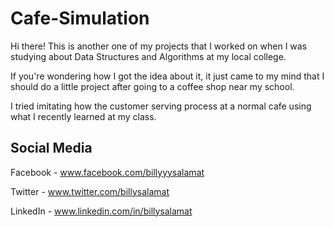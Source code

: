 # Cafe-Simulation
Hi there! This is another one of my projects that I worked on when I was studying about Data Structures and Algorithms at my local college. 

If you're wondering how I got the idea about it,  it just came to my mind that I should do a little project after going to a coffee shop near my school. 

I tried imitating how the customer serving process at a normal cafe using what I recently learned at my class.

## Social Media 
Facebook - www.facebook.com/billyyysalamat

Twitter - www.twitter.com/billysalamat

LinkedIn - www.linkedin.com/in/billysalamat
